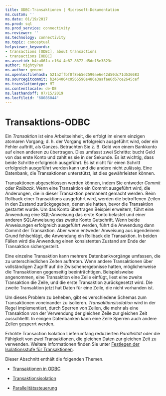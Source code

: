 ```yaml
---
title: ODBC-Transaktionen | Microsoft-Dokumentation
ms.custom: ''
ms.date: 01/19/2017
ms.prod: sql
ms.prod_service: connectivity
ms.reviewer: ''
ms.technology: connectivity
ms.topic: conceptual
helpviewer_keywords:
- transactions [ODBC], about transactions
- transactions [ODBC]
ms.assetid: b4ca861a-c164-4e87-8672-d5de15e3823c
author: MightyPen
ms.author: genemi
ms.openlocfilehash: 521a2ffbf0f8eb5e2590ae6e42d50dc71d536683
ms.sourcegitcommit: b2464064c0566590e486a3aafae6d67ce2645cef
ms.translationtype: MT
ms.contentlocale: de-DE
ms.lasthandoff: 07/15/2019
ms.locfileid: "68086044"
---
```

# <a name="transactions-odbc"></a>Transaktions-ODBC
Ein *Transaktion* ist eine Arbeitseinheit, die erfolgt im einem einzigen atomaren Vorgang; d. h. der Vorgang erfolgreich ausgeführt wird, oder ein Fehler auftritt, als Ganzes. Betrachten Sie z. B. Geld von einem Bankkonto auf einen anderen zu übertragen. Dies umfasst zwei Schritte: bucht Geld von das erste Konto und zahlt es sie in der Sekunde. Es ist wichtig, dass beide Schritte erfolgreich ausgeführt. Es ist nicht für einen Schritt erfolgreich ausgeführt werden kann und die andere nicht zulässig. Eine Datenbank, die Transaktionen unterstützt, ist dies gewährleisten können.  
  
 Transaktionen abgeschlossen werden können, indem Sie entweder *Commit* oder *Rollback*. Wenn eine Transaktion ein Commit ausgeführt wird, die Änderungen, die in dieser Transaktion permanent gemacht werden. Beim Rollback einer Transaktions ausgeführt wird, werden die betroffenen Zeilen in den Zustand zurückgegeben, denen sie hatten, bevor die Transaktion gestartet wurde. Um das Konto übertragen Beispiel erweitern, führt eine Anwendung eine SQL-Anweisung das erste Konto belastet und einer anderen SQL­Anweisung das zweite Konto Gutschrift. Wenn beide Anweisungen erfolgreich ausgeführt werden, führt die Anwendung dann Commit der Transaktion. Aber wenn entweder Anweisung aus irgendeinem Grund fehlschlägt, die Anwendung ein Rollback die Transaktion. In beiden Fällen wird die Anwendung einen konsistenten Zustand am Ende der Transaktion sichergestellt.  
  
 Eine einzelne Transaktion kann mehrere Datenbankvorgänge umfassen, die zu unterschiedlichen Zeiten auftreten. Wenn andere Transaktionen über vollständigen Zugriff auf die Zwischenergebnisse hatten, möglicherweise die Transaktionen gegenseitig beeinträchtigen. Beispielsweise angenommen, eine Transaktion eine Zeile einfügt, liest eine zweite Transaktion die Zeile, und die erste Transaktion zurückgesetzt wird. Die zweite Transaktion jetzt hat Daten für eine Zeile, die nicht vorhanden ist.  
  
 Um dieses Problem zu beheben, gibt es verschiedene Schemas zum Transaktionen voneinander zu isolieren. *Transaktionsisolation* wird in der Regel implementiert, durch Sperren von Zeilen, die mehr als eine Transaktion von der Verwendung der gleichen Zeile zur gleichen Zeit ausschließt. In einigen Datenbanken kann eine Zeile Sperren auch andere Zeilen gesperrt werden.  
  
 Erhöhte Transaction Isolation Lieferumfang reduzierten *Parallelität* oder die Fähigkeit von zwei Transaktionen, die gleichen Daten zur gleichen Zeit zu verwenden. Weitere Informationen finden Sie unter [Festlegen der Isolationsstufe für Transaktionen](../../../odbc/reference/develop-app/setting-the-transaction-isolation-level.md).  
  
 Dieser Abschnitt enthält die folgenden Themen.  
  
-   [Transaktionen in ODBC](../../../odbc/reference/develop-app/transactions-in-odbc-odbc.md)  
  
-   [Transaktionsisolation](../../../odbc/reference/develop-app/transaction-isolation.md)  
  
-   [Parallelitätssteuerung](../../../odbc/reference/develop-app/concurrency-control.md)
